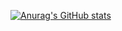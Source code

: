 [![Anurag's GitHub stats](https://github-readme-stats.vercel.app/api?username=Innokentie&show_icons=true&theme=vue-dark&bg_color=151515)](https://github.com/Innokentie/Innokentie/)
